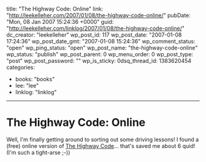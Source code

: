 title: "The Highway Code: Online"
link: "http://leekelleher.com/2007/01/08/the-highway-code-online/"
pubDate: "Mon, 08 Jan 2007 15:24:36 +0000"
guid: "http://leekelleher.com/linklog/2007/01/08/the-highway-code-online/"
dc_creator: "leekelleher"
wp_post_id: 117
wp_post_date: "2007-01-08 17:24:36"
wp_post_date_gmt: "2007-01-08 15:24:36"
wp_comment_status: "open"
wp_ping_status: "open"
wp_post_name: "the-highway-code-online"
wp_status: "publish"
wp_post_parent: 0
wp_menu_order: 0
wp_post_type: "post"
wp_post_password: ""
wp_is_sticky: 0dsq_thread_id: 1383620454
categories:
  - books: "books"
  - lee: "lee"
  - linklog: "linklog"

---

# The Highway Code: Online

Well, I'm finally getting around to sorting out some driving lessons! I found a (free) online version of <a href="http://www.highwaycode.gov.uk/index.htm">The Highway Code</a>... that's saved me about 6 quid! (I'm such a tight-arse ;-))